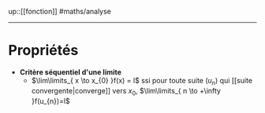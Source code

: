 up::[[fonction]]
#maths/analyse

----

# Propriétés
 - **Critère séquentiel d'une limite**
     - $\lim\limits_{ x \to x_{0} }f(x) = l$ ssi pour toute suite $(u_{n})$ qui [[suite convergente|converge]] vers $x_{0}$, $\lim\limits_{ n \to +\infty }f(u_{n})=l$

